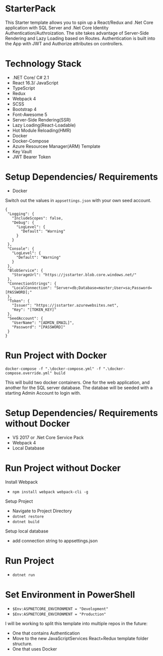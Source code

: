 # StarterPack
This Starter template allows you to spin up a React/Redux and .Net Core application with SQL Server and .Net Core Identity Authentication/Authroization. The site takes advantage of Server-Side Rendering and Lazy Loading based on Routes. Authentication is built into the App with JWT and Authorize attributes on controllers. 
 
# Technology Stack
 - .NET Core/ C# 2.1
 - React 16.3/ JavaScript
 - TypeScript
 - Redux
 - Webpack 4
 - SCSS
 - Bootstrap 4
 - Font-Awesome 5
 - Server-Side Rendering(SSR)
 - Lazy Loading(React-Loadable)
 - Hot Module Reloading(HMR)
 - Docker
 - Docker-Compose
 - Azure Resourcee Manager(ARM) Template
 - Key Vault
 - JWT Bearer Token
 
# Setup Dependencies/ Requirements
 - Docker
 
Switch out the values in `appsettings.json` with your own seed account.
 ```
 {
  "Logging": {
    "IncludeScopes": false,
    "Debug": {
      "LogLevel": {
        "Default": "Warning"
      }
    }
  },
  "Console": {
    "LogLevel": {
      "Default": "Warning"
    }
  },
  "BlobService": {
    "StorageUrl": "https://jsstarter.blob.core.windows.net/"
  },
  "ConnectionStrings": {
    "LocalConnection": "Server=db;Database=master;User=sa;Password=[PASSWORD];"
  },
  "Token": {
    "Issuer": "https://jsstarter.azurewebsites.net",
    "Key": "[TOKEN_KEY]"
  },
  "SeedAccount": {
    "UserName": "[ADMIN_EMAIL]",
    "Password": "[PASSWORD]"
  }
}
 ```

# Run Project with Docker
```
docker-compose -f ".\docker-compose.yml" -f ".\docker-compose.override.yml" build

```
This will build two docker containers. One for the web application, and another for the SQL server database. The databae will be seeded with a starting Admin Account to login with. 

# Setup Dependencies/ Requirements without Docker
 - VS 2017 or .Net Core Service Pack
 - Webpack 4
 - Local Database
  
 # Run Project without Docker
 Install Webpack
 - `npm install webpack webpack-cli -g`
 
 Setup Project
 - Navigate to Project Directory
 - `dotnet restore`
 - `dotnet build`
 
 Setup local database
 - add connection string to appsettings.json
 
# Run Project
 - `dotnet run`
 
# Set Environment in PowerShell
 - `$Env:ASPNETCORE_ENVIRONMENT = "Development"`
 - `$Env:ASPNETCORE_ENVIRONMENT = "Production"` 

I will be working to split this template into multiple repos in the future: 
 - One that contains Authentication
 - Move to the new JavaScriptServices React+Redux template folder structure.
 - One that uses Docker

